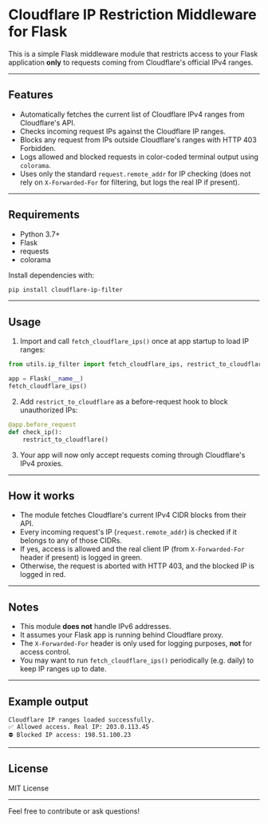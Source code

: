 # Cloudflare IP Restriction Middleware for Flask

This is a simple Flask middleware module that restricts access to your Flask application **only** to requests coming from Cloudflare's official IPv4 ranges.

---

## Features

- Automatically fetches the current list of Cloudflare IPv4 ranges from Cloudflare's API.
- Checks incoming request IPs against the Cloudflare IP ranges.
- Blocks any request from IPs outside Cloudflare's ranges with HTTP 403 Forbidden.
- Logs allowed and blocked requests in color-coded terminal output using `colorama`.
- Uses only the standard `request.remote_addr` for IP checking (does not rely on `X-Forwarded-For` for filtering, but logs the real IP if present).

---

## Requirements

- Python 3.7+
- Flask
- requests
- colorama

Install dependencies with:

```bash
pip install cloudflare-ip-filter
```

---

## Usage

1. Import and call `fetch_cloudflare_ips()` once at app startup to load IP ranges:

```python
from utils.ip_filter import fetch_cloudflare_ips, restrict_to_cloudflare

app = Flask(__name__)
fetch_cloudflare_ips()
```

2. Add `restrict_to_cloudflare` as a before-request hook to block unauthorized IPs:

```python
@app.before_request
def check_ip():
    restrict_to_cloudflare()
```

3. Your app will now only accept requests coming through Cloudflare's IPv4 proxies.

---

## How it works

- The module fetches Cloudflare's current IPv4 CIDR blocks from their API.
- Every incoming request's IP (`request.remote_addr`) is checked if it belongs to any of those CIDRs.
- If yes, access is allowed and the real client IP (from `X-Forwarded-For` header if present) is logged in green.
- Otherwise, the request is aborted with HTTP 403, and the blocked IP is logged in red.

---

## Notes

- This module **does not** handle IPv6 addresses.
- It assumes your Flask app is running behind Cloudflare proxy.
- The `X-Forwarded-For` header is only used for logging purposes, **not** for access control.
- You may want to run `fetch_cloudflare_ips()` periodically (e.g. daily) to keep IP ranges up to date.

---

## Example output

```
Cloudflare IP ranges loaded successfully.
✅ Allowed access. Real IP: 203.0.113.45
⛔️ Blocked IP access: 198.51.100.23
```

---

## License

MIT License

---

Feel free to contribute or ask questions!
